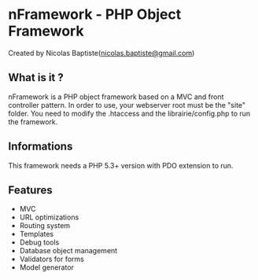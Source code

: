 nFramework - PHP Object Framework
=================================

Created by Nicolas Baptiste(nicolas.baptiste@gmail.com)


What is it ?
------------

nFramework is a PHP object framework based on a MVC and front controller pattern.
In order to use, your webserver root must be the "site" folder.
You need to modify the .htaccess and the librairie/config.php to run the framework.


Informations
------------

This framework needs a PHP 5.3+ version with PDO extension to run. 


Features
--------

 - MVC
 - URL optimizations
 - Routing system
 - Templates
 - Debug tools
 - Database object management
 - Validators for forms
 - Model generator